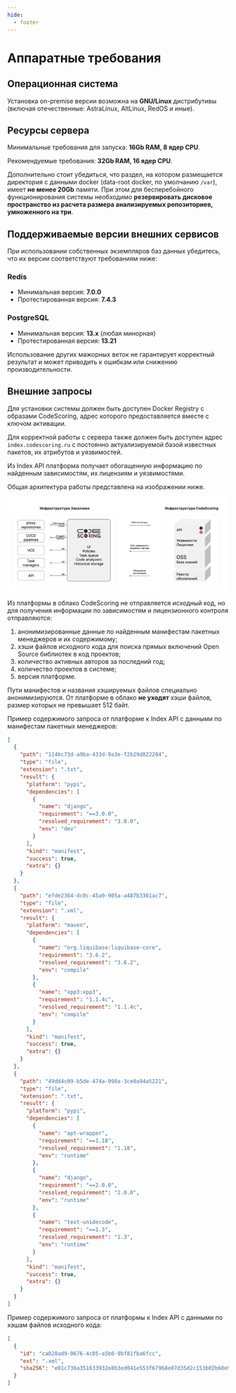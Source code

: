 ```yaml
---
hide:
  - footer
---
```


# Аппаратные требования

## Операционная система

Установка on-premise версии возможна на **GNU/Linux** дистрибутивы (включая отечественные: AstraLinux, AltLinux, RedOS и иные).

## Ресурсы сервера

Минимальные требования для запуска: **16Gb RAM, 8 ядер CPU**.

Рекомендуемые требования: **32Gb RAM, 16 ядер CPU**.

Дополнительно стоит убедиться, что раздел, на котором размещается директория с данными docker (data-root docker, по умолчанию `/var`), имеет **не менее 20Gb** памяти. При этом для бесперебойного функционирования системы необходимо **резервировать дисковое пространство из расчета размера анализируемых репозиториев, умноженного на три**.

## Поддерживаемые версии внешних сервисов

При использовании собственных экземпляров баз данных убедитесь, что их версии соответствуют требованиям ниже:

### Redis

- Минимальная версия: **7.0.0**
- Протестированная версия: **7.4.3**

### PostgreSQL

- Минимальная версия: **13.x** (любая минорная)
- Протестированная версия: **13.21**

Использование других мажорных веток не гарантирует корректный результат и может приводить к ошибкам или снижению производительности.

## Внешние запросы

Для установки системы должен быть доступен Docker Registry с образами CodeScoring, адрес которого предоставляется вместе с ключом активации.

Для корректной работы с сервера также должен быть доступен адрес `index.codescoring.ru` с постоянно актуализируемой базой известных пакетов, их атрибутов и уязвимостей.

Из Index API платформа получает обогащенную информацию по найденным зависимостям, их лицензиям и уязвимостями.

Общая архитектура работы представлена на изображении ниже.

![CodeScoring on-premise architecture](/assets/img/on-premise-architecture.png)

Из платформы в облако CodeScoring не отправляется исходный код, но для получения информации по зависимостям и лицензионного контроля отправляются:

1. анонимизированные данные по найденным манифестам пакетных менеджеров и их содержимому;
2. хэши файлов исходного кода для поиска прямых включений Open Source библиотек в код проектов;
3. количество активных авторов за последний год;
4. количество проектов в системе;
5. версия платформе.

Пути манифестов и названия хэшируемых файлов специально анонимизируются. От платформе в облако **не уходят** хэши файлов, размер которых не превышает 512 байт.

Пример содержимого запроса от платформе к Index API с данными по манифестам пакетных менеджеров:


```json
[
  {
    "path": "114bc73d-a9ba-433d-9a3e-f2b29d822204",
    "type": "file",
    "extension": ".txt",
    "result": {
      "platform": "pypi",
      "dependencies": [
        {
          "name": "django",
          "requirement": "==3.0.0",
          "resolved_requirement": "3.0.0",
          "env": "dev"
        }
      ],
      "kind": "manifest",
      "success": true,
      "extra": {}
    }
  },
  {
    "path": "efde2364-dc0c-45a9-905a-a487b3361ac7",
    "type": "file",
    "extension": ".xml",
    "result": {
      "platform": "maven",
      "dependencies": [
        {
          "name": "org.liquibase:liquibase-core",
          "requirement": "3.6.2",
          "resolved_requirement": "3.6.2",
          "env": "compile"
        },
        {
          "name": "xpp3:xpp3",
          "requirement": "1.1.4c",
          "resolved_requirement": "1.1.4c",
          "env": "compile"
        }
      ],
      "kind": "manifest",
      "success": true,
      "extra": {}
    }
  },
  {
    "path": "49dd4c09-b5de-474a-998a-3ce0a94a5221",
    "type": "file",
    "extension": ".txt",
    "result": {
      "platform": "pypi",
      "dependencies": [
        {
          "name": "apt-wrapper",
          "requirement": "==1.18",
          "resolved_requirement": "1.18",
          "env": "runtime"
        },
        {
          "name": "django",
          "requirement": "==2.0.0",
          "resolved_requirement": "2.0.0",
          "env": "runtime"
        },
        {
          "name": "text-unidecode",
          "requirement": "==1.3",
          "resolved_requirement": "1.3",
          "env": "runtime"
        }
      ],
      "kind": "manifest",
      "success": true,
      "extra": {}
    }
  }
]
```

Пример содержимого запроса от платформы к Index API с данными по хэшам файлов исходного кода:


```json
[
  {
    "id": "ca028ad9-0676-4c85-a5b0-9bf81fba6fcc",
    "ext": ".xml",
    "sha256": "e01c736a351633932e8b3ed041e553f67968e07d35d2c153b02b60e910a8c433"
  }
]
```


